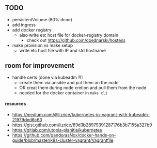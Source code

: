 
## TODO
- persistentVolume (80% done)
- add ingress
- add docker registry
    - also write etc host file for docker-registry domain
        - check out https://github.com/cbednarski/hostess
- make provision vs make setup
    - write etc host file with IP and std hostname

## room for improvement
- handle certs (done via kubeadm ?!)
    - create them via ansible and put them on the node
    - OR creat them during node cretion and pull them from the node
    - needed for the docker container in `make cli`

#### resources
- https://medium.com/@lizrice/kubernetes-in-vagrant-with-kubeadm-21979ded6c63
- https://gist.github.com/lizrice/69d3b28979391287176b3b7155a327b9
- https://gitlab.com/utopia-planitia/kubernetes
- https://github.com/pandorasNox/docker-hands-on-guide/blob/master/k8s-cluster-vagrant/Vagrantfile
